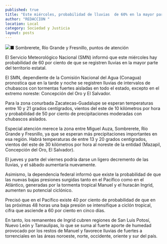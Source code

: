 ```yaml
---
published: true
title: "Este miércoles, probabilidad de lluvias  de 60% en la mayor parte del estado"
author: "REDACCION "
location: Local
category: Sociedad y Justicia
layout: posts
---
```


![](http://i.imgur.com/4fEBpTOm.jpg)■ Sombrerete, Río Grande y Fresnillo, puntos de atención

El Servicio Meteorológico Nacional (SMN) informó que este miércoles hay probabilidad de 60 por ciento de que se registren lluvias en la mayor parte del territorio estatal.

El SMN, dependiente de la Comisión Nacional del Agua (Conagua) pronostica que en la tarde y noche se registren lluvias de intervalos de chubascos con tormentas fuertes aisladas en todo el estado, excepto en el extremo noreste: Concepción del Oro y El Salvador.

Para la zona conurbada Zacatecas-Guadalupe se esperan temperaturas entre 10 y 21 grados centígrados, vientos del este de 10 kilómetros por hora y probabilidad de 50 por ciento de precipitaciones moderadas con chubascos aislados.

Especial atención merece la zona entre Miguel Auza, Sombrerete, Río Grande y Fresnillo, ya que se esperan más precipitaciones importantes en esa región. 
Habrá temperaturas de entre 13 y 20 grados centígrados, vientos del este de 30 kilómetros por hora al noreste de la entidad (Mazapil, Concepción del Oro, El Salvador). 

El jueves y parte del viernes podría darse un ligero decremento de las lluvias, y el sábado aumentaría nuevamente. 

Asimismo, la dependencia federal informó que existe la probabilidad de que las nuevas bajas presiones surgidas tanto en el Pacífico como en el Atlántico, generadas por la tormenta tropical Manuel y el huracán Ingrid, aumenten su potencial ciclónico.

Precisó que en el Pacífico existe 40 por ciento de probabilidad de que en las próximas 48 horas una baja presión se intensifique a ciclón tropical, cifra que asciende a 60 por ciento en cinco días.

En tanto, los remanentes de Ingrid cubren regiones de San Luis Potosí, Nuevo León y Tamaulipas, lo que se suma al fuerte aporte de humedad provocado por los restos de Manuel y favorece lluvias de fuertes a torrenciales en las áreas noroeste, norte, occidente, oriente y sur del país.
